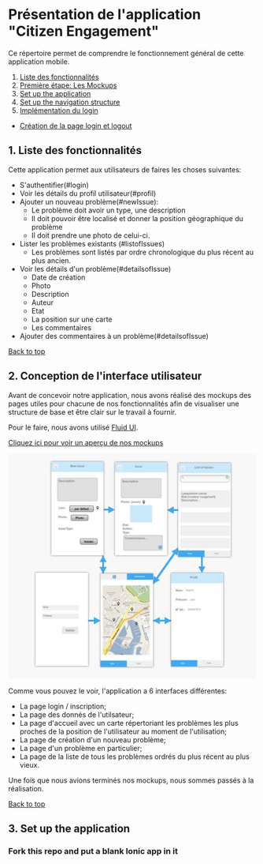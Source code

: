# Présentation de l'application "Citizen Engagement"

<a name="top"></a>

Ce répertoire permet de comprendre le fonctionnement général de cette application mobile.

1. [Liste des fonctionnalités](#features)
2. [Première étape: Les Mockups](#ui)
2. [Set up the application](#setup)
3. [Set up the navigation structure](#structure)
4. [Implémentation du login](#security)
  * [Création de la page login et logout](#security-login-screen)


<a name="features"></a>
## 1. Liste des fonctionnalités

Cette application permet aux utilisateurs de faires les choses suivantes:

* S'authentifier(#login)
* Voir les détails du profil utilisateur(#profil)
* Ajouter un nouveau problème(#newIssue):
  * Le problème doit avoir un type, une description
  * Il doit pouvoir être localisé et donner la position géographique du problème
  * Il doit prendre une photo de celui-ci.
* Lister les problèmes existants (#listofIssues)
  * Les problèmes sont listés par ordre chronologique du plus récent au plus ancien.
* Voir les détails d'un problème(#detailsofIssue)
  * Date de création
  * Photo
  * Description
  * Auteur 
  * Etat
  * La position sur une carte
  * Les commentaires
* Ajouter des commentaires à un problème(#detailsofIssue) 

<a href="#top">Back to top</a>



<a name="ui"></a>
## 2. Conception de l'interface utilisateur

Avant de concevoir notre application, nous avons réalisé des mockups des pages utiles pour chacune de nos fonctionnalités afin de visualiser une structure de base et être clair sur le travail à fournir.

Pour le faire, nous avons utilisé [Fluid UI](https://www.fluidui.com).

[Cliquez ici pour voir un aperçu de nos mockups](https://www.fluidui.com/editor/live/preview/p_onGAuhWggwgJk9UxFvpbrlUqWxlmfde8.1460667315369)

![UI Design](setup/mockup.JPG)

Comme vous pouvez le voir, l'application a 6 interfaces différentes:

* La page login / inscription;
* La page des donnés de l'utilsateur;
* La page d'accueil avec un carte répertoriant les problèmes les plus proches de la position de l'utilisateur au moment de l'utilisation;
* La page de création d'un nouveau problème;
* La page d'un problème en particulier;
* La page de la liste de tous les problèmes ordrés du plus récent au plus vieux.

Une fois que nous avions terminés nos mockups, nous sommes passés à la réalisation.

<a href="#top">Back to top</a>



<a name="setup"></a>
## 3. Set up the application



<a name="setup-fork"></a>
### Fork this repo and put a blank Ionic app in it
